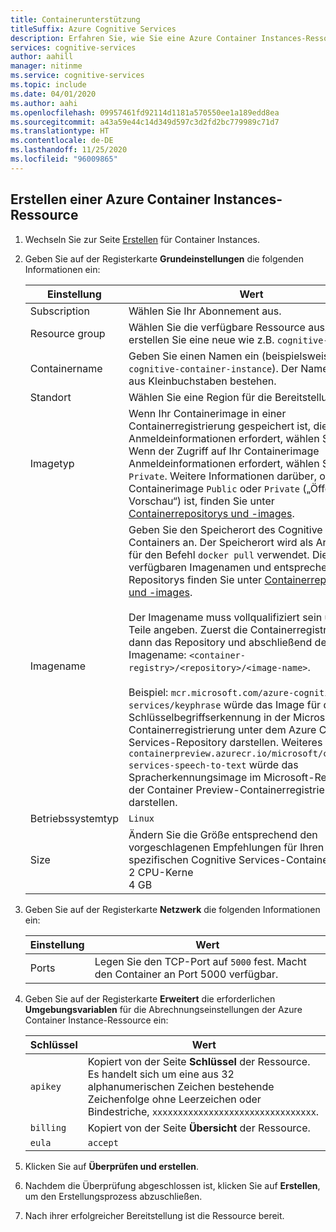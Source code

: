 ```yaml
---
title: Containerunterstützung
titleSuffix: Azure Cognitive Services
description: Erfahren Sie, wie Sie eine Azure Container Instances-Ressource erstellen können.
services: cognitive-services
author: aahill
manager: nitinme
ms.service: cognitive-services
ms.topic: include
ms.date: 04/01/2020
ms.author: aahi
ms.openlocfilehash: 09957461fd92114d1181a570550ee1a189edd8ea
ms.sourcegitcommit: a43a59e44c14d349d597c3d2fd2bc779989c71d7
ms.translationtype: HT
ms.contentlocale: de-DE
ms.lasthandoff: 11/25/2020
ms.locfileid: "96009865"
---
```

## <a name="create-an-azure-container-instance-resource"></a>Erstellen einer Azure Container Instances-Ressource

1. Wechseln Sie zur Seite [Erstellen](https://ms.portal.azure.com/#create/Microsoft.ContainerInstances) für Container Instances.

2. Geben Sie auf der Registerkarte **Grundeinstellungen** die folgenden Informationen ein:

    |Einstellung|Wert|
    |--|--|
    |Subscription|Wählen Sie Ihr Abonnement aus.|
    |Resource group|Wählen Sie die verfügbare Ressource aus, oder erstellen Sie eine neue wie z.B. `cognitive-services`.|
    |Containername|Geben Sie einen Namen ein (beispielsweise `cognitive-container-instance`). Der Name muss aus Kleinbuchstaben bestehen.|
    |Standort|Wählen Sie eine Region für die Bereitstellung aus.|
    |Imagetyp|Wenn Ihr Containerimage in einer Containerregistrierung gespeichert ist, die keine Anmeldeinformationen erfordert, wählen Sie `Public`. Wenn der Zugriff auf Ihr Containerimage Anmeldeinformationen erfordert, wählen Sie `Private`. Weitere Informationen darüber, ob das Containerimage `Public` oder `Private` („Öffentliche Vorschau“) ist, finden Sie unter [Containerrepositorys und -images](../../cognitive-services-container-support.md#container-repositories-and-images). |
    |Imagename|Geben Sie den Speicherort des Cognitive Services-Containers an. Der Speicherort wird als Argument für den Befehl `docker pull` verwendet. Die verfügbaren Imagenamen und entsprechenden Repositorys finden Sie unter [Containerrepositorys und -images](../../cognitive-services-container-support.md#container-repositories-and-images).<br><br>Der Imagename muss vollqualifiziert sein und drei Teile angeben. Zuerst die Containerregistrierung, dann das Repository und abschließend der Imagename: `<container-registry>/<repository>/<image-name>`.<br><br>Beispiel: `mcr.microsoft.com/azure-cognitive-services/keyphrase` würde das Image für die Schlüsselbegriffserkennung in der Microsoft-Containerregistrierung unter dem Azure Cognitive Services-Repository darstellen. Weiteres Beispiel: `containerpreview.azurecr.io/microsoft/cognitive-services-speech-to-text` würde das Spracherkennungsimage im Microsoft-Repository der Container Preview-Containerregistrierung darstellen. |
    |Betriebssystemtyp|`Linux`|
    |Size|Ändern Sie die Größe entsprechend den vorgeschlagenen Empfehlungen für Ihren spezifischen Cognitive Services-Container:<br>2 CPU-Kerne<br>4 GB

3. Geben Sie auf der Registerkarte **Netzwerk** die folgenden Informationen ein:

    |Einstellung|Wert|
    |--|--|
    |Ports|Legen Sie den TCP-Port auf `5000` fest. Macht den Container an Port 5000 verfügbar.|

4. Geben Sie auf der Registerkarte **Erweitert** die erforderlichen **Umgebungsvariablen** für die Abrechnungseinstellungen der Azure Container Instance-Ressource ein:

    | Schlüssel | Wert |
    |--|--|
    |`apikey`|Kopiert von der Seite **Schlüssel** der Ressource. Es handelt sich um eine aus 32 alphanumerischen Zeichen bestehende Zeichenfolge ohne Leerzeichen oder Bindestriche, `xxxxxxxxxxxxxxxxxxxxxxxxxxxxxxxx`.|
    |`billing`|Kopiert von der Seite **Übersicht** der Ressource.|
    |`eula`|`accept`|

5. Klicken Sie auf **Überprüfen und erstellen**.
6. Nachdem die Überprüfung abgeschlossen ist, klicken Sie auf **Erstellen**, um den Erstellungsprozess abzuschließen.
7. Nach ihrer erfolgreicher Bereitstellung ist die Ressource bereit.
